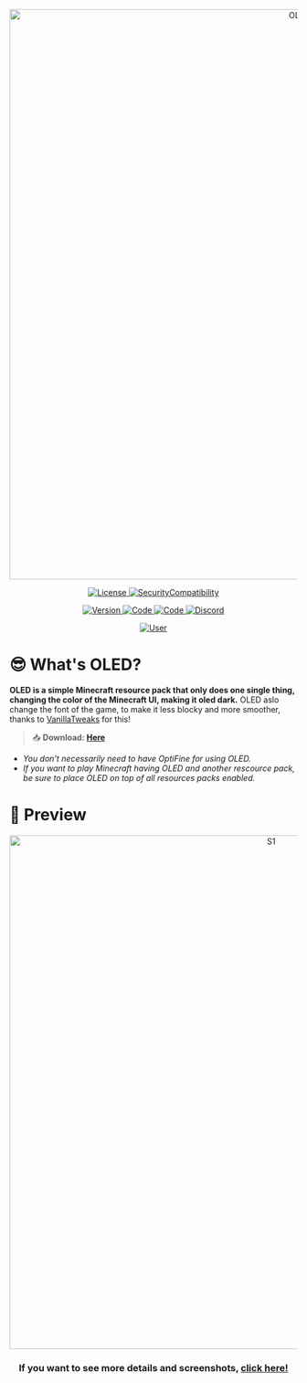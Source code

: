 [Logo]: <>
<p align="center">
	<img src= "https://i.imgur.com/nl1ldaf.png" alt="OLED" width="999"/>
</p>

[License and Issues tabs]: <>
<p align="center">
	<a href="https://github.com/SKAREZ/oled-gui/blob/main/LICENSE">
		<img alt="License" src="https://img.shields.io/badge/📜 LICENSE-0D1117?style=for-the-badge">
	</a>
	<a href="https://github.com/SKAREZ/oled-gui/issues">
		<img alt="SecurityCompatibility" src="https://img.shields.io/badge/⚠️ ISSUES-0D1117?style=for-the-badge">
	</a>
</p>

[Informations tabs]: <>
<p align="center">
	<a href="https://github.com/SKAREZ/oled-gui/releases">
		<img alt="Version" src="https://img.shields.io/badge/v1.1.1-2C3237?style=for-the-badge&logo=github&logoColor=FFFFFF">
	</a>
	<a href="https://modrinth.com/resourcepack/oled-gui/">
		<img alt="Code" src="https://img.shields.io/badge/MODRINTH-16181C?style=for-the-badge&logo=Modrinth&logoColor=1DB96A">
	</a>
	<a href="https://curseforge.com/minecraft/texture-packs/oled-gui/">
		<img alt="Code" src="https://img.shields.io/badge/CURSEFORGE-0D0D0D?style=for-the-badge&logo=CURSEFORGE&logoColor=F16436">
	</a>
	<a href="https://discord.gg/jRaEsgNys3">
		<img alt="Discord" src="https://img.shields.io/badge/DISCORD-304090?style=for-the-badge&logo=Discord&logoColor=FFFFFF">
	</a>
</p>

[Mark tab]: <>
<p align="center">
	<a href="https://twitter.com/SKAREZ_Z">
		<img alt="User" src="https://img.shields.io/badge/MADE WITH ❤ BY SKAREZ-FF5050?style=for-the-badge">
	</a>
</p>

[Texts]: <>
# 😎 What's OLED?

**OLED is a simple Minecraft resource pack that only does one single thing, changing the color of the Minecraft UI, making it oled dark.**
OLED aslo change the font of the game, to make it less blocky and more smoother, thanks to [VanillaTweaks](https://vanillatweaks.net) for this!

> 📥 **Download: [Here](https://modrinth.com/resourcepack/oled-gui/versions/)**

- *You don't necessarily need to have OptiFine for using OLED.*
- *If you want to play Minecraft having OLED and another rescource pack, be sure to place OLED on top of all resources packs enabled.*

[Preview image and more]: <>
#  📸 Preview

<p align=center>
	<img src= "https://imgur.com/GkqMVwD.png" alt="S1" width="900"/>
</p>

<h3 align=center>

If you want to see more details and screenshots, [click here!](https://modrinth.com/resourcepack/oled-gui/gallery)
 
</h3>
